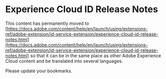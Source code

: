 # Experience Cloud ID Release Notes

This content has permanently moved to [https://docs.adobe.com/content/help/en/launch/using/extensions-ref/adobe-extension/id-service-extension/experience-cloud-id-release-notes.html](https://docs.adobe.com/content/help/en/launch/using/extensions-ref/adobe-extension/id-service-extension/experience-cloud-id-release-notes.html) so that it can be in the same place as other Adobe Experience Cloud content and be translated into several languages.

Please update your bookmarks.
